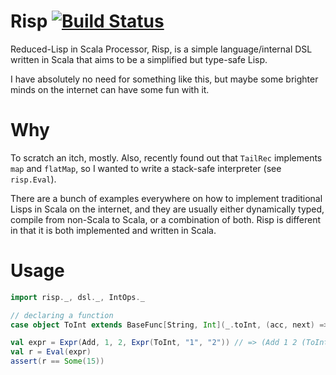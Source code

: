 # Risp [![Build Status](https://travis-ci.org/lloydmeta/Risp.svg?branch=master)](https://travis-ci.org/lloydmeta/Risp)

Reduced-Lisp in Scala Processor, Risp, is a simple language/internal DSL
written in Scala that aims to be a simplified but type-safe Lisp.

I have absolutely no need for something like this, but maybe some brighter minds
on the internet can have some fun with it.

# Why

To scratch an itch, mostly. Also, recently found out that `TailRec` implements
`map` and `flatMap`, so I wanted to write a stack-safe interpreter (see `risp.Eval`).

There are a bunch of examples everywhere on how to implement traditional 
Lisps in Scala on the internet, and they are usually either dynamically typed,
compile from non-Scala to Scala, or a combination of both. Risp is different 
in that it is both implemented and written in Scala.


# Usage

```scala
import risp._, dsl._, IntOps._

// declaring a function
case object ToInt extends BaseFunc[String, Int](_.toInt, (acc, next) => acc * 10 + next.toInt)

val expr = Expr(Add, 1, 2, Expr(ToInt, "1", "2")) // => (Add 1 2 (ToInt 1 2))
val r = Eval(expr)
assert(r == Some(15))
```